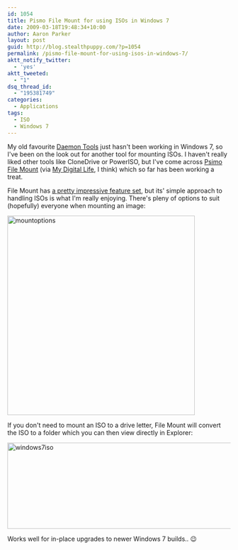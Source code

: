 ```yaml
---
id: 1054
title: Pismo File Mount for using ISOs in Windows 7
date: 2009-03-18T19:48:34+10:00
author: Aaron Parker
layout: post
guid: http://blog.stealthpuppy.com/?p=1054
permalink: /pismo-file-mount-for-using-isos-in-windows-7/
aktt_notify_twitter:
  - 'yes'
aktt_tweeted:
  - "1"
dsq_thread_id:
  - "195381749"
categories:
  - Applications
tags:
  - ISO
  - Windows 7
---
```

My old favourite [Daemon Tools](http://www.daemon-tools.cc/home) just hasn't been working in Windows 7, so I've been on the look out for another tool for mounting ISOs. I haven't really liked other tools like CloneDrive or PowerISO, but I've come across [Psimo File Mount](http://www.pismotechnic.com/pfm/) (via [My Digital Life](http://www.mydigitallife.info/2009/03/15/pismo-file-mounter-to-mount-zip-iso-compactiso-compact-file-set-and-private-folder-files-to-file-system-as-virtual-folder/), I think) which so far has been working a treat.

File Mount has [a pretty impressive feature set](http://www.pismotechnic.com/pfm/doc/), but its' simple approach to handling ISOs is what I'm really enjoying. There's pleny of options to suit (hopefully) everyone when mounting an image:

<img class="alignnone size-full wp-image-1056" title="mountoptions" src="https://stealthpuppy.com/wp-content/uploads/2009/03/mountoptions.png" alt="mountoptions" width="423" height="449" srcset="https://stealthpuppy.com/wp-content/uploads/2009/03/mountoptions.png 423w, https://stealthpuppy.com/wp-content/uploads/2009/03/mountoptions-282x300.png 282w" sizes="(max-width: 423px) 100vw, 423px" /> 

If you don't need to mount an ISO to a drive letter, File Mount will convert the ISO to a folder which you can then view directly in Explorer:

<img class="alignnone size-full wp-image-1057" title="windows7iso" src="https://stealthpuppy.com/wp-content/uploads/2009/03/windows7iso.png" alt="windows7iso" width="590" height="194" srcset="https://stealthpuppy.com/wp-content/uploads/2009/03/windows7iso.png 590w, https://stealthpuppy.com/wp-content/uploads/2009/03/windows7iso-300x98.png 300w" sizes="(max-width: 590px) 100vw, 590px" /> 

Works well for in-place upgrades to newer Windows 7 builds.. 😉